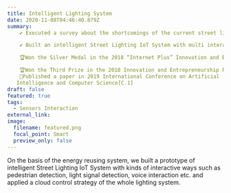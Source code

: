 ```yaml
---
title: Intelligent Lighting System
date: 2020-11-08T04:46:40.879Z
summary: 
    ✔ Executed a survey about the shortcomings of the current street light dimming system  

    ✔ Built an intelligent Street Lighting IoT System with multi interactive ways, i.e. pedestrian detection, light signal detection, voice interaction, which allows cloud control of the whole lighting system

    🏆Won the Silver Medal in the 2018 “Internet Plus” Innovation and Entrepreneurship Competition, TJU 

    🏆Won the Third Prize in the 2018 Innovation and Entrepreneurship Forum, TJU
    📒Published a paper in 2019 International Conference on Artificial 
   Intelligence and Computer Science[C.1]
draft: false
featured: true
tags:
  - Sensors Interaction
external_link:
image:
  filename: featured.png
  focal_point: Smart
  preview_only: false
---
```

On the basis of the energy reusing system, we built a prototype of intelligent Street Lighting IoT System with kinds of interactive ways such as pedestrian detection, light signal detection, voice interaction etc. and applied a cloud control strategy of the whole lighting system.